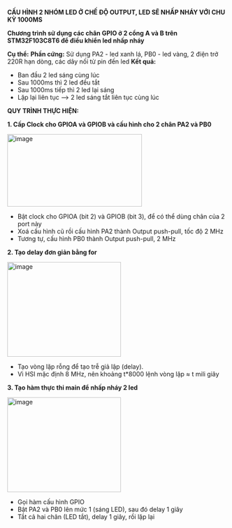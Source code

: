 **CẤU HÌNH 2 NHÓM LED Ở CHẾ ĐỘ OUTPUT, LED SẼ NHẤP NHÁY VỚI CHU KỲ 1000MS**
 
**Chương trình sử dụng các chân GPIO ở 2 cổng A và B trên STM32F103C8T6 để điều khiển led nhấp nháy**

**Cụ thể:** 
**Phần cứng:** Sử dụng PA2 - led xanh lá, PB0 -  led vàng, 2 điện trở 220R hạn dòng, các dây nối từ pin đến led
**Kết quả:**
+ Ban đầu 2 led sáng cùng lúc
+ Sau 1000ms thì 2 led đều tắt
+ Sau 1000ms tiếp thì 2 led lại sáng
+ Lặp lại liên tục
--> 2 led sáng tắt liên tục cùng lúc

**QUY TRÌNH THỰC HIỆN:**

**1. Cấp Clock cho GPIOA và GPIOB và cấu hình cho 2 chân PA2 và PB0**

<img width="308" height="166" alt="image" src="https://github.com/user-attachments/assets/d08b4256-2969-4e69-a07f-56f01cdc59d9" />

+ Bật clock cho GPIOA (bit 2) và GPIOB (bit 3), để có thể dùng chân của 2 port này
+ Xoá cấu hình cũ rồi cấu hình PA2 thành Output push-pull, tốc độ 2 MHz
+ Tương tự, cấu hình PB0 thành Output push-pull, 2 MHz

**2. Tạo delay đơn giản bằng for**

  <img width="260" height="217" alt="image" src="https://github.com/user-attachments/assets/72aeac4b-d4b8-4e8e-b261-261cb461906d" />

+ Tạo vòng lặp rỗng để tạo trễ giả lập (delay).
+ Vì HSI mặc định 8 MHz, nên khoảng t*8000 lệnh vòng lặp ≈ t mili giây

**3. Tạo hàm thực thi main để nhấp nháy 2 led**

 <img width="260" height="217" alt="image" src="https://github.com/user-attachments/assets/07dadc7a-2146-455f-8b88-2f01d591de57" />

+ Gọi hàm cấu hình GPIO
+ Bật PA2 và PB0 lên mức 1 (sáng LED), sau đó delay 1 giây
+ Tắt cả hai chân (LED tắt), delay 1 giây, rồi lặp lại
 





